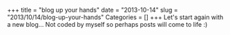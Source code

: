 +++
title = "blog up your hands"
date = "2013-10-14"
slug = "2013/10/14/blog-up-your-hands"
Categories = []
+++
Let's start again with a new blog...
Not coded by myself so perhaps posts will come to life :)

